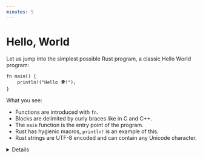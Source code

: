```yaml
---
minutes: 5
---
```


# Hello, World

Let us jump into the simplest possible Rust program, a classic Hello World
program:

```rust,editable
fn main() {
    println!("Hello 🌍!");
}
```

What you see:

* Functions are introduced with `fn`.
* Blocks are delimited by curly braces like in C and C++.
* The `main` function is the entry point of the program.
* Rust has hygienic macros, `println!` is an example of this.
* Rust strings are UTF-8 encoded and can contain any Unicode character.

<details>

This slide tries to make the students comfortable with Rust code. They will see
a ton of it over the next four days so we start small with something familiar.

Key points:

* Rust is very much like other languages in the C/C++/Java tradition. It is
  imperative and it doesn't try to reinvent things unless
  absolutely necessary.

* Rust is modern with full support for things like Unicode.

* Rust uses macros for situations where you want to have a variable number of
  arguments (no function [overloading](basic-syntax/functions-interlude.md)).

* Macros being 'hygienic' means they don't accidentally capture identifiers from
  the scope they are used in. Rust macros are actually only
  [partially hygienic](https://veykril.github.io/tlborm/decl-macros/minutiae/hygiene.html).

* Rust is multi-paradigm. For example, it has powerful [object-oriented programming features](https://doc.rust-lang.org/book/ch17-00-oop.html),
  and, while it is not a functional language, it includes a range of [functional concepts](https://doc.rust-lang.org/book/ch13-00-functional-features.html).

</details>
